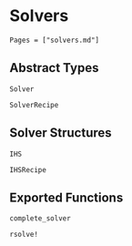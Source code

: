 # Solvers  
```@contents
Pages = ["solvers.md"]
```

## Abstract Types
```@docs
Solver

SolverRecipe
```

## Solver Structures
```@docs
IHS

IHSRecipe
```

## Exported Functions
```@docs
complete_solver

rsolve!
```
